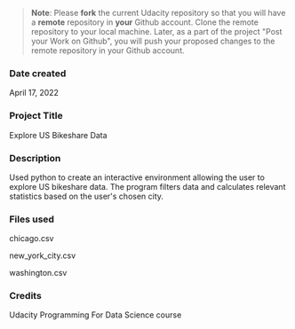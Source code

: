 >**Note**: Please **fork** the current Udacity repository so that you will have a **remote** repository in **your** Github account. Clone the remote repository to your local machine. Later, as a part of the project "Post your Work on Github", you will push your proposed changes to the remote repository in your Github account.

### Date created
April 17, 2022

### Project Title
Explore US Bikeshare Data

### Description
Used python to create an interactive environment allowing the user to explore US bikeshare data. The program filters data and calculates relevant statistics based on the user's chosen city.

### Files used
chicago.csv

new_york_city.csv

washington.csv

### Credits
Udacity Programming For Data Science course
